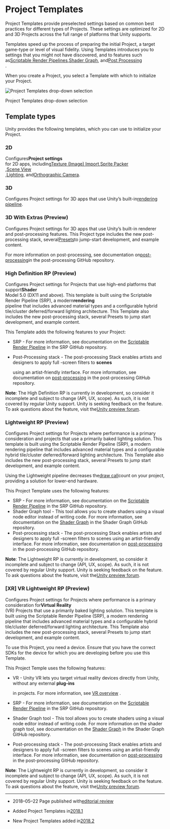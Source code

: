 # Project Templates

Project Templates provide preselected settings based on common best practices for different types of Projects. These settings are optimized for 2D and 3D Projects across the full range of platforms that Unity supports.

Templates speed up the process of preparing the initial Project, a target game-type or level of visual fidelity. Using Templates introduces you to settings that you might not have discovered, and to features such as[Scriptable Render Pipelines](https://github.com/Unity-Technologies/ScriptableRenderPipeline/wiki),[Shader Graph](https://github.com/Unity-Technologies/ShaderGraph/wiki), and[Post Processing](https://github.com/Unity-Technologies/PostProcessing/wiki)  
.

When you create a Project, you select a Template with which to initialize your Project.

![](https://docs.unity3d.com/2019.2/Documentation/uploads/Main/createprojectwithtemplate182.jpg "Project Templates drop-down selection")

Project Templates drop-down selection

## Template types

Unity provides the following templates, which you can use to initialize your Project.

### 2D

Configures**Project settings**  
for 2D apps, including[Texture \(Image\) Import](https://docs.unity3d.com/2019.2/Documentation/Manual/class-TextureImporter.html),[Sprite Packer](https://docs.unity3d.com/2019.2/Documentation/Manual/SpritePacker.html)  
,[Scene View](https://docs.unity3d.com/2019.2/Documentation/Manual/UsingTheSceneView.html)  
,[Lighting](https://docs.unity3d.com/2019.2/Documentation/Manual/LightingOverview.html), and[Orthographic Camera](https://docs.unity3d.com/2019.2/Documentation/Manual/class-Camera.html).

### 3D

Configures Project settings for 3D apps that use Unity’s built-in[rendering pipeline](https://docs.unity3d.com/2019.2/Documentation/Manual/SL-RenderPipeline.html).

### 3D With Extras \(Preview\)

Configures Project settings for 3D apps that use Unity’s built-in renderer and post-processing features. This Project type includes the new post-processing stack, several[Presets](https://docs.unity3d.com/2019.2/Documentation/Manual/Presets.html)to jump-start development, and example content.

For more information on post-processing, see documentation on[post-processing](https://github.com/Unity-Technologies/PostProcessing/wiki)in the post-processing GitHub repository.

### High Definition RP \(Preview\)

Configures Project settings for Projects that use high-end platforms that support**Shader**  
Model 5.0 \(DX11 and above\). This template is built using the Scriptable Render Pipeline \(SRP\), a modern**rendering**  
pipeline that includes advanced material types and a configurable hybrid tile/cluster deferred/forward lighting architecture. This Template also includes the new post-processing stack, several Presets to jump start development, and example content.

This Template adds the following features to your Project:

* SRP - For more information, see documentation on the
  [Scriptable Render Pipeline](https://github.com/Unity-Technologies/ScriptableRenderPipeline/wiki)
  in the SRP GitHub repository.
* Post-Processing stack - The post-processing Stack enables artists and designers to apply full -screen filters to
  **scenes**

 

  using an artist-friendly interface. For more information, see documentation on
  [post-processing](https://github.com/Unity-Technologies/PostProcessing/wiki)
  in the post-processing GitHub repository.

**Note**: The High Definition RP is currently in development, so consider it incomplete and subject to change \(API, UX, scope\). As such, it is not covered by regular Unity support. Unity is seeking feedback on the feature. To ask questions about the feature, visit the[Unity preview forum](https://forum.unity.com/forums/graphics-experimental-previews.110/).

### Lightweight RP \(Preview\)

Configures Project settings for Projects where performance is a primary consideration and projects that use a primarily baked lighting solution. This template is built using the Scriptable Render Pipeline \(SRP\), a modern rendering pipeline that includes advanced material types and a configurable hybrid tile/cluster deferred/forward lighting architecture. This Template also includes the new post-processing stack, several Presets to jump start development, and example content.

Using the Lightweight pipeline decreases the[draw call](https://docs.unity3d.com/2019.2/Documentation/Manual/DrawCallBatching.html)count on your project, providing a solution for lower-end hardware.

This Project Template uses the following features:

* SRP - For more information, see documentation on the
  [Scriptable Render Pipeline](https://github.com/Unity-Technologies/ScriptableRenderPipeline/wiki)
  in the SRP GitHub repository.
* Shader Graph tool - This tool allows you to create shaders using a visual node editor instead of writing code. For more information, see documentation on the
  [Shader Graph](https://github.com/Unity-Technologies/ShaderGraph/wiki)
  in the Shader Graph GitHub repository.
* Post-processing stack - The post-processing Stack enables artists and designers to apply full -screen filters to scenes using an artist-friendly interface. For more information, see documentation on
  [post-processing](https://github.com/Unity-Technologies/PostProcessing/wiki)
  in the post-processing GitHub repository.

**Note**: The Lightweight RP is currently in development, so consider it incomplete and subject to change \(API, UX, scope\). As such, it is not covered by regular Unity support. Unity is seeking feedback on the feature. To ask questions about the feature, visit the[Unity preview forum](https://forum.unity.com/forums/graphics-experimental-previews.110/).

### \[XR\] VR Lightweight RP \(Preview\)

Configures Project settings for Projects where performance is a primary consideration for**Virtual Reality**  
\(VR\) Projects that use a primarily baked lighting solution. This template is built using the Scriptable Render Pipeline \(SRP\), a modern rendering pipeline that includes advanced material types and a configurable hybrid tile/cluster deferred/forward lighting architecture. This Template also includes the new post-processing stack, several Presets to jump start development, and example content.

To use this Project, you need a device. Ensure that you have the correct SDKs for the device for which you are developing before you use this Template.

This Project Temple uses the following features:

* VR - Unity VR lets you target virtual reality devices directly from Unity, without any external
  **plug-ins**

 

  in projects. For more information, see
  [VR overview](https://docs.unity3d.com/2019.2/Documentation/Manual/VROverview.html)
  .
* SRP - For more information, see documentation on the
  [Scriptable Render Pipeline](https://github.com/Unity-Technologies/ScriptableRenderPipeline/wiki)
  in the SRP GitHub repository.
* Shader Graph tool - This tool allows you to create shaders using a visual node editor instead of writing code. For more information on the shader graph tool, see documentation on the
  [Shader Graph](https://github.com/Unity-Technologies/ShaderGraph/wiki)
  in the Shader Graph GitHub repository.
* Post-processing stack - The post-processing Stack enables artists and designers to apply full -screen filters to scenes using an artist-friendly interface. For more information, see documentation on
  [post-processing](https://github.com/Unity-Technologies/PostProcessing/wiki)
  in the post-processing GitHub repository.

**Note**: The Lightweight RP is currently in development, so consider it incomplete and subject to change \(API, UX, scope\). As such, it is not covered by regular Unity support. Unity is seeking feedback on the feature. To ask questions about the feature, visit the[Unity preview forum](https://forum.unity.com/forums/graphics-experimental-previews.110/).

---

* 2018–05–22 Page published with[editorial review](https://docs.unity3d.com/2019.2/Documentation/Manual/DocumentationEditorialReview.html)

* Added Project Templates in[2018.1](https://docs.unity3d.com/2018.1/Documentation/Manual/30_search.html?q=newin20181)

* New Project Templates added in[2018.2](https://docs.unity3d.com/2018.2/Documentation/Manual/30_search.html?q=newin20182)



